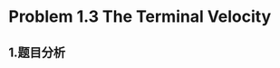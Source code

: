 # Problem 1.3 The Terminal Velocity
## 1.题目分析
<script type="text/javascript" async src="https://cdn.mathjax.org/mathjax/latest/MathJax.js?config=TeX-MML-AM_CHTML">
<a href="https://www.codecogs.com/eqnedit.php?latex=\frac{\mathrm{d}&space;v}{\mathrm{d}&space;t}=a-bv" target="_blank"><img src="https://latex.codecogs.com/gif.latex?\frac{\mathrm{d}&space;v}{\mathrm{d}&space;t}=a-bv" title="\frac{\mathrm{d} v}{\mathrm{d} t}=a-bv" /></a>
